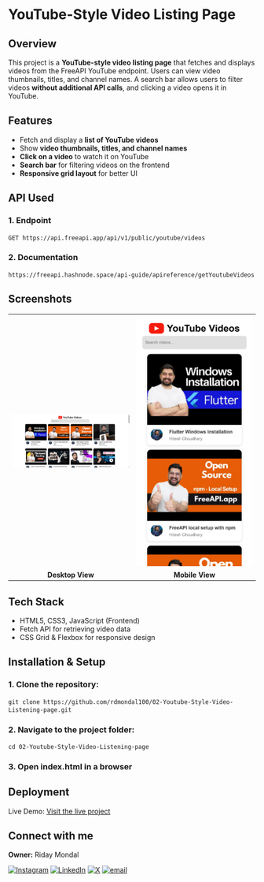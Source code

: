 # YouTube-Style Video Listing Page

##  Overview
This project is a **YouTube-style video listing page** that fetches and displays videos from the FreeAPI YouTube endpoint. Users can view video thumbnails, titles, and channel names. A search bar allows users to filter videos **without additional API calls**, and clicking a video opens it in YouTube.

##  Features
-  Fetch and display a **list of YouTube videos**
-  Show **video thumbnails, titles, and channel names**
-  **Click on a video** to watch it on YouTube
-  **Search bar** for filtering videos on the frontend
-  **Responsive grid layout** for better UI

## API Used
 ### 1. Endpoint
```http
GET https://api.freeapi.app/api/v1/public/youtube/videos 
```


### 2. Documentation
``` 
https://freeapi.hashnode.space/api-guide/apireference/getYoutubeVideos
```

## Screenshots

<table>
  <tr>
    <td><img src="./src/assets/dekstopView.png" alt="Desktop View" width="400"/></td>
    <td><img src="./src/assets/mobileView .png" alt="Mobile View" width="400"/></td>
  </tr>
  <tr>
    <td align="center"><b>Desktop View</b></td>
    <td align="center"><b>Mobile View</b></td>
  </tr>
</table>


## Tech Stack
- HTML5, CSS3, JavaScript (Frontend)
- Fetch API for retrieving video data
- CSS Grid & Flexbox for responsive design

## Installation & Setup
### 1. Clone the repository:
``` 
git clone https://github.com/rdmondal100/02-Youtube-Style-Video-Listening-page.git
```
### 2. Navigate to the project folder:
``` 
cd 02-Youtube-Style-Video-Listening-page
```
### 3. Open index.html in a browser

## Deployment
Live Demo: [Visit the live project](https://masterjiyoutubepage.netlify.app/)


## Connect with me
**Owner:** Riday Mondal  

[![Instagram](https://img.shields.io/badge/Instagram-%23E4405F.svg?logo=Instagram&logoColor=white)](https://instagram.com/ridaymondal100) [![LinkedIn](https://img.shields.io/badge/LinkedIn-%230077B5.svg?logo=linkedin&logoColor=white)](https://linkedin.com/in/ridaymondal100) [![X](https://img.shields.io/badge/X-black.svg?logo=X&logoColor=white)](https://x.com/rdmondal100) [![email](https://img.shields.io/badge/Email-D14836?logo=gmail&logoColor=white)](mailto:rdmondal100@gmail.com)  

